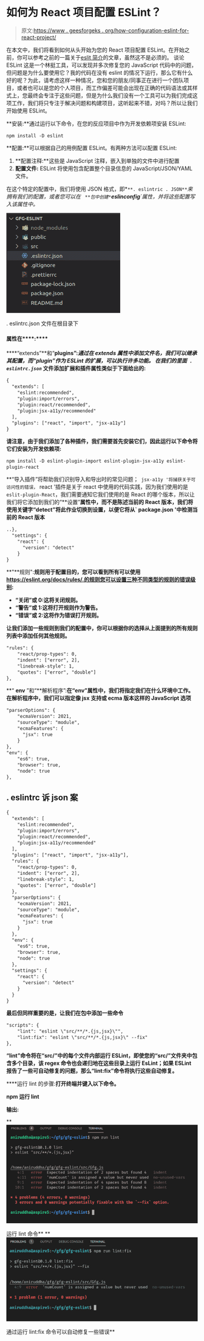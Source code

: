 # 如何为 React 项目配置 ESLint？

> 原文:[https://www . geesforgeks . org/how-configuration-eslint-for-react-project/](https://www.geeksforgeeks.org/how-to-configure-eslint-for-react-projects/)

在本文中，我们将看到如何从头开始为您的 React 项目配置 ESLint。在开始之前，你可以参考之前的一篇关于[eslit 简介](https://www.geeksforgeeks.org/eslint-pluggable-javascript-linter/)的文章，虽然这不是必须的。
谈论 ESLint 这是一个林挺工具，可以发现并多次修复您的 JavaScript 代码中的问题，但问题是为什么要使用它？我的代码在没有 eslint 的情况下运行，那么它有什么好的呢？为此，请考虑这样一种情况，您和您的朋友/同事正在进行一个团队项目，或者也可以是您的个人项目，而工作偏差可能会出现在正确的代码语法或其样式上，您最终会专注于这些问题，但是为什么我们没有一个工具可以为我们完成这项工作，我们将只专注于解决问题和构建项目，这听起来不错，对吗？所以让我们开始使用 ESLint。

**安装:**通过运行以下命令，在您的反应项目中作为开发依赖项安装 ESLint:

```
npm install -D eslint
```

**配置:**可以根据自己的用例配置 ESLint。有两种方法可以配置 ESLint:

1.  **配置注释:**这些是 JavaScript 注释，嵌入到单独的文件中进行配置
2.  **配置文件:** ESLint 将使用包含配置整个目录信息的 JavaScript/JSON/YAML 文件。

在这个特定的配置中，我们将使用 JSON 格式，即*`**. eslintric . JSON**`*来拥有我们的配置，或者您可以在 *` **包中创建*`**eslinconfig**`*属性，并将这些配置写入该属性中。*** 

![](img/1899ecfc12e8fc3dbfe4c1f4e06b83fc.png)

. eslintrc.json 文件在根目录下

#### **属性在******:****

****“extends”**和“**plugins”:**通过在 extends 属性中添加文件名，我们可以继承其配置，而*“plugin”*作为 ESLint 的扩展，可以执行许多功能。
在我们的*里面` . eslintrc.json`* 文件添加扩展和插件属性类似于下面给出的:**

```
{
  "extends": [
    "eslint:recommended",
    "plugin:import/errors",
    "plugin:react/recommended",
    "plugin:jsx-a11y/recommended"
  ],
  "plugins": ["react", "import", "jsx-a11y"]
}
```

**请注意，由于我们添加了各种插件，我们需要首先安装它们，因此运行以下命令将它们安装为开发依赖项:**

```
npm install -D eslint-plugin-import eslint-plugin-jsx-a11y eslint-plugin-react
```

**“导入插件”将帮助我们识别导入和导出时的常见问题；` jsx-a11y '将捕获关于可访问性的错误，` react '插件是关于 react 中使用的代码实践，因为我们使用的是` eslit-plugin-React `，我们需要通知它我们使用的是 React 的哪个版本，所以让我们将它添加到我们的“**设置”**属性中，而不是陈述当前的 React 版本，我们将使用关键字“detect”将此作业切换到设置，以便它将从` package.json '中检测当前的 React 版本**

```
..},
  "settings": {
    "react": {
      "version": "detect"
    }
}
```

**"**规则":**规则用于配置目的，您可以看到所有可以使用 https://eslint.org/docs/rules/.的规则您可以设置三种不同类型的规则的错误级别:**

*   **“关闭”或 0:这将关闭规则。**
*   **“警告”或 1:这将打开规则作为警告。**
*   **“错误”或 2:这将作为错误打开规则。**

**让我们添加一些规则到我们的配置中，你可以根据你的选择从上面提到的所有规则列表中添加任何其他规则。**

```
"rules": {
    "react/prop-types": 0,
    "indent": ["error", 2],
    "linebreak-style": 1,
    "quotes": ["error", "double"]
},
```

**“ **env** ”和“**解析程序”:**在“env”属性中，我们将指定我们在什么环境中工作。在解析程序中，我们可以指定像 jsx 支持或 ecma 版本这样的 JavaScript 选项**

```
"parserOptions": {
    "ecmaVersion": 2021,
    "sourceType": "module",
    "ecmaFeatures": {
      "jsx": true
    }
},
"env": {
    "es6": true,
    "browser": true,
    "node": true
}, 
```

## **. eslintrc 诉 json 案**

```
{
  "extends": [
    "eslint:recommended",
    "plugin:import/errors",
    "plugin:react/recommended",
    "plugin:jsx-a11y/recommended"
  ],
  "plugins": ["react", "import", "jsx-a11y"],
  "rules": {
    "react/prop-types": 0,
    "indent": ["error", 2],
    "linebreak-style": 1,
    "quotes": ["error", "double"]
  },
  "parserOptions": {
    "ecmaVersion": 2021,
    "sourceType": "module",
    "ecmaFeatures": {
      "jsx": true
    }
  },
  "env": {
    "es6": true,
    "browser": true,
    "node": true
  },
  "settings": {
    "react": {
      "version": "detect"
    }
  }
}
```

**最后但同样重要的是，让我们在包中添加一些命令**

```
"scripts": {
    "lint": "eslint \"src/**/*.{js,jsx}\"",
    "lint:fix": "eslint \"src/**/*.{js,jsx}\" --fix"
}, 
```

**“lint”命令将在“src/”中的每个文件内部运行 ESLint，即使您的“src/”文件夹中包含多个目录，该 regex 命令也会递归地在这些目录上运行 EsLint；如果 ESLint 报告了一些可自动修复的问题，那么“lint:fix”命令将执行这些自动修复。**

****运行 lint 的步骤:**打开终端并键入以下命令。**

**npm 运行 lint**

****输出:****

**![](img/8dc1eb360e71b3ad3113d14a2cfce9f2.png)

运行 lint 命令** **![](img/daadb5bdbd03785488678c132453a476.png)

通过运行 lint:fix 命令可以自动修复一些错误**
